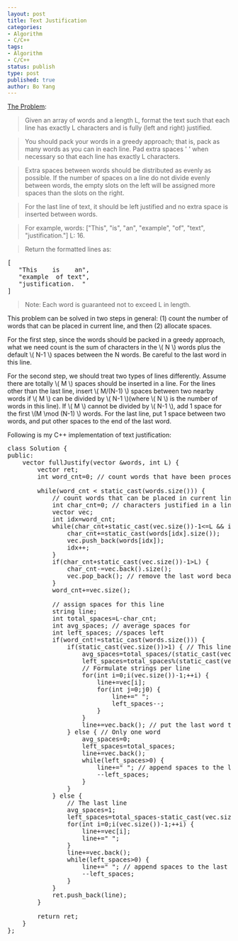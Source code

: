```yaml
---
layout: post
title: Text Justification
categories: 
- Algorithm
- C/C++
tags:
- Algorithm
- C/C++
status: publish
type: post
published: true
author: Bo Yang
---
```


[The Problem](https://oj.leetcode.com/problems/text-justification/):

>Given an array of words and a length L, format the text such that each line has exactly L characters and is fully (left and right) justified.
>

>You should pack your words in a greedy approach; that is, pack as many words as you can in each line. Pad extra spaces ' ' when necessary so that each line has exactly L characters.
>

>Extra spaces between words should be distributed as evenly as possible. If the number of spaces on a line do not divide evenly between words, the empty slots on the left will be assigned more spaces than the slots on the right.
>

>For the last line of text, it should be left justified and no extra space is inserted between words.
>

>For example, words: ["This", "is", "an", "example", "of", "text", "justification."] 
>L: 16.

>Return the formatted lines as:
<pre>
[
   "This    is    an",
   "example  of text",
   "justification.  "
]
</pre>

>Note: Each word is guaranteed not to exceed L in length.

This problem can be solved in two steps in general: (1) count the number of words that can be placed in current line, and then (2) allocate spaces. 

For the first step, since the words should be packed in a greedy approach, what we need count is the sum of characters in the \\( N \\) words plus the default \\( N-1 \\) spaces between the N words. Be careful to the last word in this line.

For the second step, we should treat two types of lines differently. Assume there are totally \\( M \\) spaces should be inserted in a line. For the lines other than the last line, insert \\( M/(N-1) \\) spaces between two nearby words if \\( M \\) can be divided by \\( N-1 \\)(where \\( N \\) is the number of words in this line). If \\( M \\) cannot be divided by \\( N-1 \\), add 1 space for the first \\(M \mod (N-1) \\) words. For the last line, put 1 space between two words, and put other spaces to the end of the last word.  

Following is my C++ implementation of text justification:

<pre>
class Solution {
public:
    vector<string> fullJustify(vector<string> &words, int L) {
        vector<string> ret;
		int word_cnt=0; // count words that have been processed
		
		while(word_cnt < static_cast<int>(words.size())) {
			// count words that can be placed in current line
			int char_cnt=0; // characters justified in a line
			vector<string> vec;
			int idx=word_cnt;
			while(char_cnt+static_cast<int>(vec.size())-1<=L && idx<static_cast<int>(words.size())) {
				char_cnt+=static_cast<int>(words[idx].size());
				vec.push_back(words[idx]);
				idx++;
			}
			if(char_cnt+static_cast<int>(vec.size())-1>L) {
				char_cnt-=vec.back().size();
				vec.pop_back(); // remove the last word because it surpasses the line limit
			}
			word_cnt+=vec.size();

			// assign spaces for this line
			string line;
			int total_spaces=L-char_cnt;
			int avg_spaces; // average spaces for 
			int left_spaces; //spaces left
			if(word_cnt!=static_cast<int>(words.size())) {
				if(static_cast<int>(vec.size())>1) { // This line contains more than 1 word
					avg_spaces=total_spaces/(static_cast<int>(vec.size())-1);
					left_spaces=total_spaces%(static_cast<int>(vec.size())-1);
					// Formulate strings per line
					for(int i=0;i<static_cast<int>(vec.size())-1;++i) {
						line+=vec[i];
						for(int j=0;j<avg_spaces;++j)
							line+=" ";
						if(left_spaces>0) {
							line+=" ";
							left_spaces--;
						}
					}
					line+=vec.back(); // put the last word to the rightmost position
				} else { // Only one word
					avg_spaces=0;
					left_spaces=total_spaces;
					line+=vec.back();
					while(left_spaces>0) {
						line+=" "; // append spaces to the last word
						--left_spaces;
					}
				}
			} else { 
				// The last line
				avg_spaces=1;
				left_spaces=total_spaces-static_cast<int>(vec.size())+1;
				for(int i=0;i<static_cast<int>(vec.size())-1;++i) {
					line+=vec[i];
					line+=" ";
				}
				line+=vec.back();
				while(left_spaces>0) {
					line+=" "; // append spaces to the last word
					--left_spaces;
				}
			}
			ret.push_back(line);
		}

		return ret;
    }
};
</pre>

